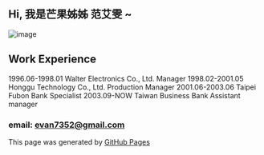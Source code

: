 ## Hi, 我是芒果姊姊 范艾雯 ~

![image](https://github.com/user-attachments/assets/f54da0ed-c6e5-4fe9-af96-42f140cb0ff3)

## Work Experience
1996.06-1998.01 Walter Electronics Co., Ltd.  Manager
1998.02-2001.05 Honggu Technology Co., Ltd.   Production Manager
2001.06-2003.06 Taipei Fubon Bank             Specialist
2003.09-NOW     Taiwan Business Bank          Assistant manager

### email: evan7352@gmail.com
This page was generated by [GitHub Pages](https://pages.github.com/)
